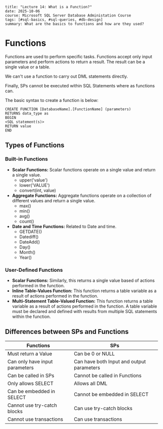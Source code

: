 ```
title: "Lecture 14: What is a Function?"
date: 2025-10-06
course: Microsoft SQL Server Database Administation Course
tags: [#sql-basics, #sql-queries, #db-design]
summary: What are the basics to functions and how are they used?
```

# Functions

Functions are used to perform specific tasks. Functions accept only input parameters and perform actions to return a result. The result can be a single value or a table.

We can't use a function to carry out DML statements directly.

Finally, SPs cannot be executed within SQL Statements where as functions can.

The basic syntax to create a function is below:
```
CREATE FUNCTION [DatabaseName].[FunctionName] (parameters)
RETURNS data_type as
BEGIN
<SQL statement(s)>
RETURN value
END
```

## Types of Functions

### Built-in Functions

- **Scalar Functions:** Scalar functions operate on a single value and return a single value.
  - upper('value')
  - lower('VALUE')
  - convert(int, value)
- **Aggregate Functions:** Aggregate functions operate on a collection of different values and return a single value.
  - max()
  - min()
  - avg()
  - count()
- **Date and Time Functions:** Related to Date and time.
  - GETDATE()
  - Datediff()
  - DateAdd()
  - Day()
  - Month()
  - Year()

### User-Defined Functions

- **Scalar Functions:** Similarly, this returns a single value based of actions performed in the function.
- **Inline Table-Values Function:** This function returns a table variable as a result of actions performed in the function.
- **Multi-Statement Table-Valued Function:** This function returns a table variable as a result of actions performed in the function. A table variable must be declared and defined with results from multiple SQL statements within the function.

## Differences between SPs and Functions

| Functions    | SPs  |
| -------- | ------- |
| Must return a Value  | Can be 0 or NULL |
| Can only have input parameters | Can have both Input and output parameters |
| Can be called in SPs | Cannot be called in Functions |
| Only allows SELECT | Allows all DML |
| Can be embedded in SELECT | Cannot be embedded in SELECT|
| Cannot use try-catch blocks | Can use try-catch blocks |
| Cannot use transactions | Can use transactions  |